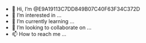 - 👋 Hi, I’m @E9A19113C7DD849B07C40F63F34C372D
- 👀 I’m interested in ...
- 🌱 I’m currently learning ...
- 💞️ I’m looking to collaborate on ...
- 📫 How to reach me ...

<!---
E9A19113C7DD849B07C40F63F34C372D/E9A19113C7DD849B07C40F63F34C372D is a ✨ special ✨ repository because its `README.md` (this file) appears on your GitHub profile.
You can click the Preview link to take a look at your changes.
--->
